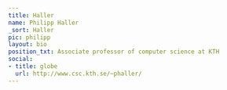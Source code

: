 ```yaml
---
title: Haller
name: Philipp Haller
_sort: Haller
pic: philipp
layout: bio
position_txt: Associate professor of computer science at KTH
social:
- title: globe
  url: http://www.csc.kth.se/~phaller/
---
```


